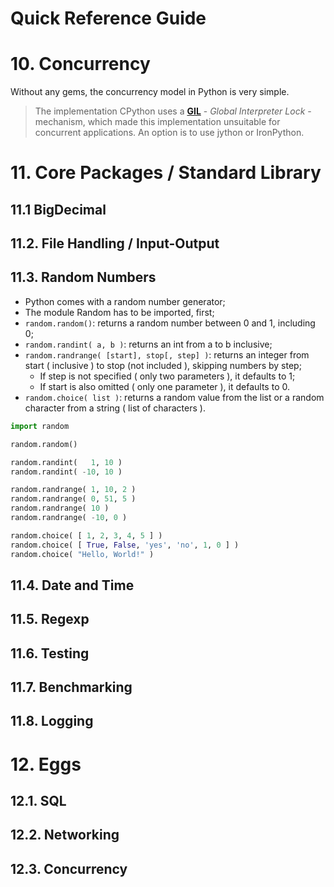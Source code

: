 Quick Reference Guide
=====================

# 10. Concurrency

Without any gems, the concurrency model in Python is very simple.

> The implementation CPython uses a [**GIL**](http://en.wikipedia.org/wiki/Global_Interpreter_Lock) - _Global Interpreter Lock_ - mechanism, which made this implementation unsuitable for concurrent applications. An option is to use jython or IronPython.

# 11. Core Packages / Standard Library

## 11.1 BigDecimal

## 11.2. File Handling / Input-Output

## 11.3. Random Numbers

- Python comes with a random number generator;
- The module Random has to be imported, first;
- ```random.random()```: returns a random number between 0 and 1, including 0;
- ```random.randint( a, b )```: returns an int from a to b inclusive;
- ```random.randrange( [start], stop[, step] )```: returns an integer from start ( inclusive ) to stop (not included ), skipping numbers by step;
  - If step is not specified ( only two parameters ), it defaults to 1;
  - If start is also omitted ( only one parameter ), it defaults to 0.
- ```random.choice( list )```: returns a random value from the list or a random character from a string ( list of characters ).


```python
import random

random.random()

random.randint(   1, 10 )
random.randint( -10, 10 )

random.randrange( 1, 10, 2 )
random.randrange( 0, 51, 5 )
random.randrange( 10 )
random.randrange( -10, 0 )

random.choice( [ 1, 2, 3, 4, 5 ] )
random.choice( [ True, False, 'yes', 'no', 1, 0 ] )
random.choice( "Hello, World!" )
```

## 11.4. Date and Time

## 11.5. Regexp

## 11.6. Testing

## 11.7. Benchmarking

## 11.8. Logging

# 12. Eggs

## 12.1. SQL

## 12.2. Networking

## 12.3. Concurrency
